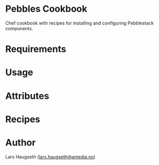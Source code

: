 # Pebbles Cookbook

Chef cookbook with recipes for installing and configuring Pebblestack
components.

# Requirements

# Usage

# Attributes

# Recipes

# Author

Lars Haugseth (<lars.haugseth@amedia.no>)
